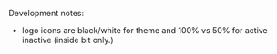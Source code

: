 Development notes:

- logo icons are black/white for theme and 100% vs 50% for active inactive (inside bit only.)